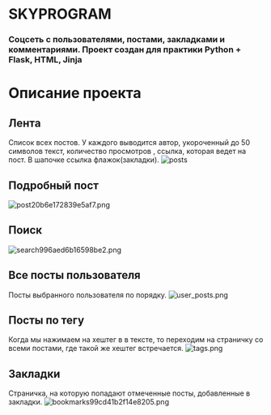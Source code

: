 # SKYPROGRAM

### Соцсеть с пользователями, постами, закладками и комментариями. Проект создан для практики Python + Flask, HTML, Jinja

# Описание проекта

## Лента

Список всех постов. У каждого выводится автор, укороченный до 50 символов текст, количество просмотров , ссылка, которая ведет на пост. В шапочке ссылка флажок(закладки).
![posts](https://github.com/R0ryMercury/skyprogram/blob/master/readme_files/posts.gif)

## Подробный пост

![post20b6e172839e5af7.png](https://s5.gifyu.com/images/post20b6e172839e5af7.png)

## Поиск

![search996aed6b16598be2.png](https://s4.gifyu.com/images/search996aed6b16598be2.png)

## Все посты пользователя

Посты выбранного пользователя по порядку.
![user_posts.png](https://s5.gifyu.com/images/user_posts.png)

## Посты по тегу

Когда мы нажимаем на хештег в в тексте, то переходим на страничку со всеми постами, где такой же хештег встречается.
![tags.png](https://s4.gifyu.com/images/tags.png)

## Закладки

Страничка, на которую попадают отмеченные посты, добавленные в закладки.
![bookmarks99cd41b2f14e8205.png](https://s5.gifyu.com/images/bookmarks99cd41b2f14e8205.png)
